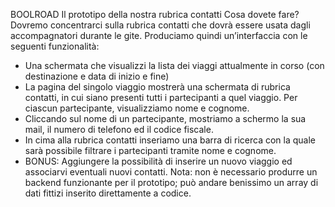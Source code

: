 BOOLROAD
Il prototipo della nostra rubrica contatti
Cosa dovete fare?
Dovremo concentrarci sulla rubrica contatti che dovrà essere usata dagli accompagnatori durante le gite.
Produciamo quindi un’interfaccia con le seguenti funzionalità:
- Una schermata che visualizzi la lista dei viaggi attualmente in corso (con destinazione e data di inizio e
fine)
- La pagina del singolo viaggio mostrerà una schermata di rubrica contatti, in cui siano presenti tutti i
partecipanti a quel viaggio. Per ciascun partecipante, visualizziamo nome e cognome.
- Cliccando sul nome di un partecipante, mostriamo a schermo la sua mail, il numero di telefono ed il codice
fiscale.
- In cima alla rubrica contatti inseriamo una barra di ricerca con la quale sarà possibile filtrare i partecipanti
tramite nome e cognome.
- BONUS: Aggiungere la possibilità di inserire un nuovo viaggio ed associarvi eventuali nuovi contatti.
Nota: non è necessario produrre un backend funzionante per il prototipo; può andare benissimo un array di dati
fittizi inserito direttamente a codice.
